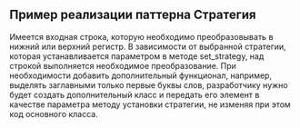 ## Пример реализации паттерна Стратегия
Имеется входная строка, которую необходимо преобразовывать в нижний или верхний регистр. В зависимости от выбранной стратегии, которая устанавливается параметром в методе set_strategy, над строкой выполняется необходимое преобразование. При необходимости добавить дополнительный функционал, например, выделять заглавными только первые буквы слов, разработчику нужно будет создать дополнительный класс и передать его элемент в качестве параметра методу установки стратегии, не изменяя при этом код основного класса.
